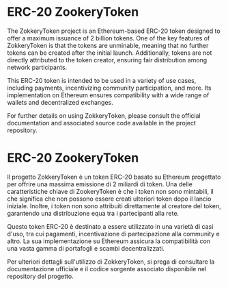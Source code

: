 # ERC-20 ZookeryToken
The ZokkeryToken project is an Ethereum-based ERC-20 token designed to offer a maximum issuance of 2 billion tokens. 
One of the key features of ZokkeryToken is that the tokens are unminable, meaning that no further tokens can be created after the initial launch. 
Additionally, tokens are not directly attributed to the token creator, ensuring fair distribution among network participants.

This ERC-20 token is intended to be used in a variety of use cases, including payments, incentivizing community participation, and more. 
Its implementation on Ethereum ensures compatibility with a wide range of wallets and decentralized exchanges.

For further details on using ZokkeryToken, please consult the official documentation and associated source code available in the project repository.

# ERC-20 ZookeryToken
Il progetto ZokkeryToken è un token ERC-20 basato su Ethereum progettato per offrire una massima emissione di 2 miliardi di token. 
Una delle caratteristiche chiave di ZookeryToken è che i token non sono mintabili, il che significa che non possono essere creati ulteriori token dopo il lancio iniziale. 
Inoltre, i token non sono attribuiti direttamente al creatore del token, garantendo una distribuzione equa tra i partecipanti alla rete.

Questo token ERC-20 è destinato a essere utilizzato in una varietà di casi d'uso, tra cui pagamenti, incentivazione di partecipazione alla community e altro. 
La sua implementazione su Ethereum assicura la compatibilità con una vasta gamma di portafogli e scambi decentralizzati.

Per ulteriori dettagli sull'utilizzo di ZokkeryToken, si prega di consultare la documentazione ufficiale e il codice sorgente associato disponibile nel repository del progetto.






